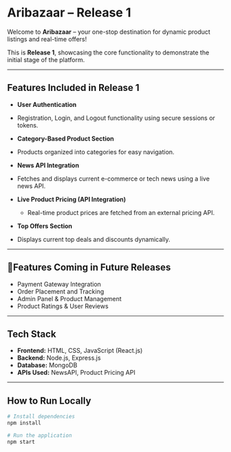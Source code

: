 #  Aribazaar – Release 1

Welcome to **Aribazaar** – your one-stop destination for dynamic product listings and real-time offers!

This is **Release 1**, showcasing the core functionality to demonstrate the initial stage of the platform.

---

## Features Included in Release 1

-  **User Authentication**  
  - Registration, Login, and Logout functionality using secure sessions or tokens.

-  **Category-Based Product Section**  
  - Products organized into categories for easy navigation.

-  **News API Integration**  
  - Fetches and displays current e-commerce or tech news using a live news API.

- **Live Product Pricing (API Integration)**  
  - Real-time product prices are fetched from an external pricing API.

-  **Top Offers Section**  
  - Displays current top deals and discounts dynamically.

---

## 🚫Features Coming in Future Releases

- Payment Gateway Integration  
- Order Placement and Tracking  
- Admin Panel & Product Management  
- Product Ratings & User Reviews  

---

##  Tech Stack

- **Frontend:** HTML, CSS, JavaScript (React.js)
- **Backend:** Node.js, Express.js
- **Database:** MongoDB
- **APIs Used:** NewsAPI, Product Pricing API

---

##  How to Run Locally

```bash
# Install dependencies
npm install

# Run the application
npm start
